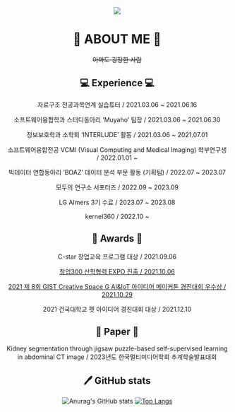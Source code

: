 <div align="center">
<img src="https://capsule-render.vercel.app/api?type=cylinder&color=E3A6AE&height=200&section=header&text=YEJINCODE&fontSize=80" />

# 💌 ABOUT ME 💌
~~아마도 굉장한 사람~~

## 💻 Experience 💻

자료구조 전공과목연계 실습튜터 / 2021.03.06 ~ 2021.06.16

소프트웨어융합학과 스터디동아리 ‘Muyaho’ 팀장 / 2021.03.06 ~ 2021.06.30

정보보호학과 소학회 ‘INTERLUDE’ 활동 / 2021.03.06 ~ 2021.07.01

소프트웨어융합전공 VCMI (Visual Computing and Medical Imaging) 학부연구생 / 2022.01.01 ~ 

빅데이터 연합동아리 ’BOAZ’ 데이터 분석 부문 활동 (기획팀) / 2022.07 ~ 2023.07

모두의 연구소 서포터즈 / 2022.09 ~ 2023.09

LG AImers 3기 수료 / 2023.07 ~ 2023.08

kernel360 / 2022.10 ~
  

## 🥇 Awards 🥇

C-star 창업교육 프로그램 대상 / 2021.09.06

[창업300 산학협력 EXPO 진출 / 2021.10.06](http://festival.u300.kr/cms/process/invest_2021/view.asp?c_show_no=71&c_check_no=64&c_relation=809&c_relation2=903&c_team_no=2566&c_festival_type=&s_text=wonq)

[2021 제 8회 GIST Creative Space G AI&IoT 아이디어 메이커톤 경진대회 우수상 / 2021.10.29](https://github.com/yejincode/petviews.git)

2021 건국대학교 펫 아이디어 경진대회 대상 / 2021.12.10
  

## 🔭 Paper 🔭
Kidney segmentation through jigsaw puzzle-based self-supervised learning in abdominal CT image / 2023년도 한국멀티미디어학회 추계학술발표대회



## 🖊️ GitHub stats
![Anurag's GitHub stats](https://github-readme-stats.vercel.app/api?username=yejincode&show_icons=true&theme=cobalt)
[![Top Langs](https://github-readme-stats.vercel.app/api/top-langs/?username=yejincode&layout=compact)](https://github.com/yejincode/github-readme-stats)


</div>
